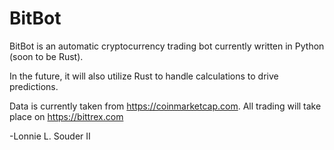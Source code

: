 # BitBot
BitBot is an automatic cryptocurrency trading bot currently written in Python (soon to be Rust).

In the future, it will also utilize Rust to handle calculations to drive predictions.

Data is currently taken from https://coinmarketcap.com.
All trading will take place on https://bittrex.com

-Lonnie L. Souder II
